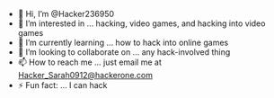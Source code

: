 - 👋 Hi, I’m @Hacker236950
- 👀 I’m interested in ... hacking, video games, and hacking into video games
- 🌱 I’m currently learning ... how to hack into online games
- 💞️ I’m looking to collaborate on ... any hack-involved thing
- 📫 How to reach me ... just email me at Hacker_Sarah0912@hackerone.com
- ⚡ Fun fact: ... I can hack

<!---
Hacker236950/Hacker236950 is a ✨ special ✨ repository because its `README.md` (this file) appears on your GitHub profile.
You can click the Preview link to take a look at your changes.
--->
